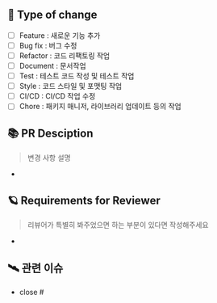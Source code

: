 ## 💼 Type of change
<!-- 작업의 종류를 선택해주세요. -->
- [ ] Feature : 새로운 기능 추가
- [ ] Bug fix : 버그 수정
- [ ] Refactor : 코드 리팩토링 작업
- [ ] Document : 문서작업
- [ ] Test : 테스트 코드 작성 및 테스트 작업
- [ ] Style : 코드 스타일 및 포맷팅 작업
- [ ] CI/CD : CI/CD 작업 수정
- [ ] Chore : 패키지 매니저, 라이브러리 업데이트 등의 작업

## 📚 PR Desciption

> 변경 사항 설명

-

## 🪐 Requirements for Reviewer
> 리뷰어가 특별히 봐주었으면 하는 부분이 있다면 작성해주세요

-

## 🛰️ 관련 이슈

- close #
